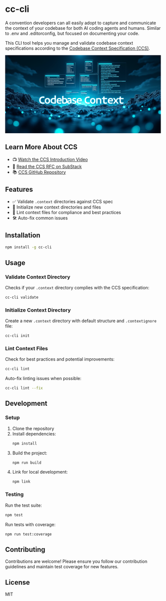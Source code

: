 # cc-cli

A convention developers can all easily adopt to capture and communicate the context of your codebase for both AI coding agents and humans. Similar to .env and .editorconfig, but focused on documenting your code.

This CLI tool helps you manage and validate codebase context specifications according to the [Codebase Context Specification (CCS)](https://github.com/Agentic-Insights/codebase-context-spec).

![Codebase Context](https://raw.githubusercontent.com/Agentic-Insights/codebase-context-spec/main/img/codebase-context.png)

## Learn More About CCS

- 📺 [Watch the CCS Introduction Video](https://youtu.be/g4YuNoLQ1zI)
- 📄 [Read the CCS RFC on SubStack](https://agenticinsights.substack.com/p/codebase-context-specification-rfc)
- 📚 [CCS GitHub Repository](https://github.com/Agentic-Insights/codebase-context-spec)

## Features

- ✅ Validate `.context` directories against CCS spec
- 🔧 Initialize new context directories and files
- 🚨 Lint context files for compliance and best practices
- 🛠️ Auto-fix common issues

## Installation

```bash
npm install -g cc-cli
```

## Usage

### Validate Context Directory

Checks if your `.context` directory complies with the CCS specification:

```bash
cc-cli validate
```

### Initialize Context Directory

Create a new `.context` directory with default structure and `.contextignore` file:

```bash
cc-cli init
```

### Lint Context Files

Check for best practices and potential improvements:

```bash
cc-cli lint
```

Auto-fix linting issues when possible:

```bash
cc-cli lint --fix
```

## Development

### Setup

1. Clone the repository
2. Install dependencies:
   ```bash
   npm install
   ```
3. Build the project:
   ```bash
   npm run build
   ```
4. Link for local development:
   ```bash
   npm link
   ```

### Testing

Run the test suite:

```bash
npm test
```

Run tests with coverage:

```bash
npm run test:coverage
```

## Contributing

Contributions are welcome! Please ensure you follow our contribution guidelines and maintain test coverage for new features.

## License

MIT
